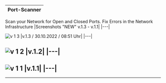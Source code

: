 |Port-Scanner|
|---|
     
Scan your Network for Open and Closed Ports. Fix Errors in the Network Infrastructure
|Screenshots "NEW" v.1.3 - v.1.1|
|---|
          
![v 1 3](https://user-images.githubusercontent.com/109308073/198869210-c0269732-20a2-4256-9aee-2da2339739f3.jpg) 
|v.1.3 / 30.10.2022 / 08:51 Uhr|
|---|
      
![v 1 2](https://user-images.githubusercontent.com/109308073/198869209-ef5a74ec-cc89-47eb-80ac-80e08d7163da.jpg) 
|v.1.2|
|---|
---
![v 1 1](https://user-images.githubusercontent.com/109308073/198869207-1ab83a36-1132-46a8-a155-80c6b827eeb3.jpg) 
|v.1.1|
|---|
----
----
